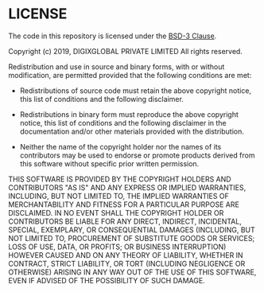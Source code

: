 # LICENSE

 The code in this repository is licensed under the [BSD-3 Clause](https://opensource.org/licenses/BSD-3-Clause).

 Copyright (c) 2019, DIGIXGLOBAL PRIVATE LIMITED
All rights reserved.

 Redistribution and use in source and binary forms, with or without
modification, are permitted provided that the following conditions are met:

 * Redistributions of source code must retain the above copyright notice, this
  list of conditions and the following disclaimer.

 * Redistributions in binary form must reproduce the above copyright notice,
  this list of conditions and the following disclaimer in the documentation
  and/or other materials provided with the distribution.

 * Neither the name of the copyright holder nor the names of its
  contributors may be used to endorse or promote products derived from
  this software without specific prior written permission.

 THIS SOFTWARE IS PROVIDED BY THE COPYRIGHT HOLDERS AND CONTRIBUTORS "AS IS"
AND ANY EXPRESS OR IMPLIED WARRANTIES, INCLUDING, BUT NOT LIMITED TO, THE
IMPLIED WARRANTIES OF MERCHANTABILITY AND FITNESS FOR A PARTICULAR PURPOSE ARE
DISCLAIMED. IN NO EVENT SHALL THE COPYRIGHT HOLDER OR CONTRIBUTORS BE LIABLE
FOR ANY DIRECT, INDIRECT, INCIDENTAL, SPECIAL, EXEMPLARY, OR CONSEQUENTIAL
DAMAGES (INCLUDING, BUT NOT LIMITED TO, PROCUREMENT OF SUBSTITUTE GOODS OR
SERVICES; LOSS OF USE, DATA, OR PROFITS; OR BUSINESS INTERRUPTION) HOWEVER
CAUSED AND ON ANY THEORY OF LIABILITY, WHETHER IN CONTRACT, STRICT LIABILITY,
OR TORT (INCLUDING NEGLIGENCE OR OTHERWISE) ARISING IN ANY WAY OUT OF THE USE
OF THIS SOFTWARE, EVEN IF ADVISED OF THE POSSIBILITY OF SUCH DAMAGE.